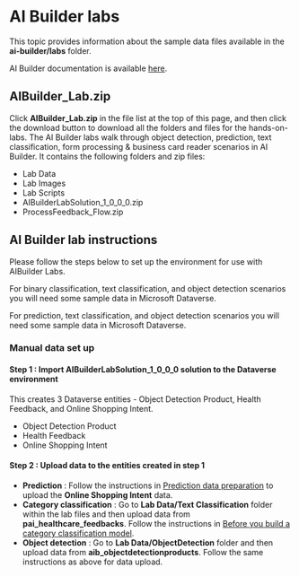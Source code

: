 # AI Builder labs

This topic provides information about the sample data files available in the **ai-builder/labs** folder.

AI Builder documentation is available [here](https://docs.microsoft.com/ai-builder).

## AIBuilder_Lab.zip

Click **AIBuilder_Lab.zip** in the file list at the top of this page, and then click the download button to download all the folders and files for the hands-on-labs. The AI Builder labs walk through object detection, prediction, text classification, form processing & business card reader scenarios in AI Builder. It contains the following folders and zip files:

- Lab Data
- Lab Images
- Lab Scripts
- AIBuilderLabSolution_1_0_0_0.zip
- ProcessFeedback_Flow.zip

## AI Builder lab instructions

Please follow the steps below to set up the environment for use with AIBuilder Labs.

For binary classification, text classification, and object detection scenarios you will need some sample data in Microsoft Dataverse.

For prediction, text classification, and object detection scenarios you will need some sample data in Microsoft Dataverse.


### Manual data set up

#### Step 1 : Import AIBuilderLabSolution_1_0_0_0 solution to the Dataverse environment

This creates 3 Dataverse entities - Object Detection Product, Health Feedback, and Online Shopping Intent.

- Object Detection Product
- Health Feedback
- Online Shopping Intent

#### Step 2 : Upload data to the entities created in step 1

- **Prediction** : Follow the instructions in [Prediction data preparation](https://docs.microsoft.com/ai-builder/binary-classification-data-prep) to upload the **Online Shopping Intent** data.
- **Category classification** : Go to **Lab Data/Text Classification** folder within the lab files and then upload data from **pai_healthcare_feedbacks**. Follow the instructions in [Before you build a category classification model](https://docs.microsoft.com/ai-builder/before-you-build-text-classification-model).
- **Object detection** : Go to **Lab Data/ObjectDetection** folder and then upload data from **aib_objectdetectionproducts**. Follow the same instructions as above for data upload.
